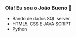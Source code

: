 ### Olá! Eu sou o João Bueno 👋

-   Bando de dados SQL server
-   HTML5, CSS E JAVA SCRIPT 
-   Python
